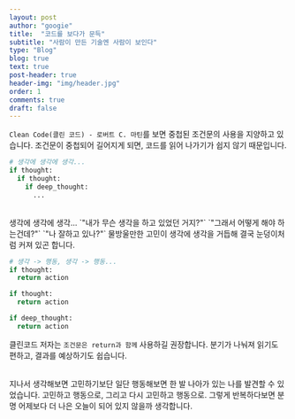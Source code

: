 ```yaml
---
layout: post
author: "googie"
title:  "코드를 보다가 문득"
subtitle: "사람이 만든 기술엔 사람이 보인다"
type: "Blog"
blog: true
text: true
post-header: true
header-img: "img/header.jpg"
order: 1
comments: true
draft: false
---
```


`Clean Code(클린 코드) - 로버트 C. 마틴`를 보면 중첩된 조건문의 사용을 지양하고 있습니다.
조건문이 중첩되어 길어지게 되면, 코드를 읽어 나가기가 쉽지 않기 때문입니다.

```python
# 생각에 생각에 생각...
if thought:
  if thought:
    if deep_thought:
      ...
 ```

<br>
생각에 생각에 생각... `"내가 무슨 생각을 하고 있었던 거지?"` `"그래서 어떻게 해야 하는건데?"` `"나 잘하고 있나?"`
물방울만한 고민이 생각에 생각을 거듭해 결국 눈덩이처럼 커져 있곤 합니다.

```python
# 생각 -> 행동, 생각 -> 행동...
if thought:
  return action

if thought:
  return action

if deep_thought:
  return action
 ```

클린코드 저자는 `조건문은 return과 함께` 사용하길 권장합니다.
분기가 나눠져 읽기도 편하고, 결과를 예상하기도 쉽습니다.

<br>
지나서 생각해보면 고민하기보단 일단 행동해보면 한 발 나아가 있는 나를 발견할 수 있었습니다.
고민하고 행동으로, 그리고 다시 고민하고 행동으로.
그렇게 반복하다보면 분명 어제보다 더 나은 오늘이 되어 있지 않을까 생각합니다.
